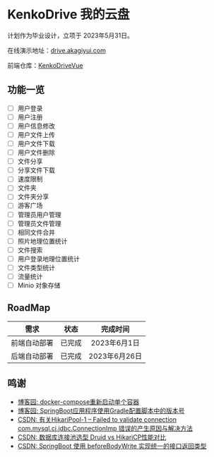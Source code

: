 # KenkoDrive 我的云盘

计划作为毕业设计，立项于 2023年5月31日。

在线演示地址：[drive.akagiyui.com](https://drive.akagiyui.com)

前端仓库：[KenkoDriveVue](https://github.com/AkagiYui/KenkoDriveVue)

## 功能一览

- [ ] 用户登录
- [ ] 用户注册
- [ ] 用户信息修改
- [ ] 用户文件上传
- [ ] 用户文件下载
- [ ] 用户文件删除
- [ ] 文件分享
- [ ] 分享文件下载
- [ ] 速度限制
- [ ] 文件夹
- [ ] 文件夹分享
- [ ] 游客广场
- [ ] 管理员用户管理
- [ ] 管理员文件管理
- [ ] 相同文件合并
- [ ] 照片地理位置统计
- [ ] 文件搜索
- [ ] 用户登录地理位置统计
- [ ] 文件类型统计
- [ ] 流量统计
- [ ] Minio 对象存储

## RoadMap

|   需求   | 状态  |    完成时间    |
|:------:|:---:|:----------:|
| 前端自动部署 | 已完成 | 2023年6月1日  |
| 后端自动部署 | 已完成 | 2023年6月26日 |

## 鸣谢

- [博客园: docker-compose重新启动单个容器](https://www.cnblogs.com/yakniu/p/16982310.html)
- [博客园: SpringBoot应用程序使用Gradle配置脚本中的版本号](https://www.cnblogs.com/xupeixuan/p/15695652.html)
- [CSDN: 有关HikariPool-1 – Failed to validate connection com.mysql.cj.jdbc.ConnectionImp 错误的产生原因与解决方法](https://blog.csdn.net/qq_45886144/article/details/128984915)
- [CSDN: 数据库连接池选型 Druid vs HikariCP性能对比](https://blog.csdn.net/weixin_39098944/article/details/109228618)
- [CSDN: SpringBoot 使用 beforeBodyWrite 实现统一的接口返回类型](https://blog.csdn.net/qq_37170583/article/details/107470337)
